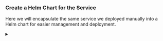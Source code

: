 ### Create a Helm Chart for the Service

Here we will encapsulate the same service we deployed manually into a Helm chart for easier management and deployment.

<!-- Speaker script:
In this step, we'll take the service we deployed manually and encapsulate it into a Helm chart. Helm charts are packages of pre-configured Kubernetes resources, making it easier to manage and deploy applications on Kubernetes clusters.
-->


<details><summary></summary>

### Initialize Helm Chart

First, let's initialize a new Helm chart.


```bash
helm create catpics-chart
```{{exec}}

<!-- Speaker script:
This command initializes a new Helm chart with a default directory structure and some boilerplate files. We'll modify these files to fit our service.
-->

<details><summary></summary>

### Explore the helm chart

Let's take a look at the files that were created.

``

```bash
find catpics-chart
```{{exec}}

<!-- Speaker script:
There are, like, a lot of files here, and if we look in a few of them, a whole lot of settings. To be clear, this is a fine starting point for a Helm chart, encapsulating a lot of expertise and best practices from the Helm community. This is where I started and got stuck with my first Helm chart, kind of gawking at the settings. A minimum viable Helm chart can be way simpler than this, and I wish I'd done that first. Just know that the template is there too, and it's good. But we're gonna delete it.
-->


<details><summary></summary>

### nope

The helm create command is useful and actually easy to use, but we're going to disregard it for our minimum viable chart.

```
rm catpics-chart
```{{exec}}

